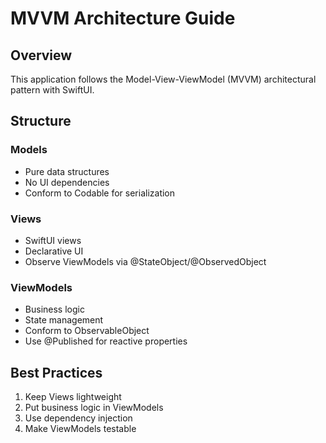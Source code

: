 # MVVM Architecture Guide

## Overview

This application follows the Model-View-ViewModel (MVVM) architectural pattern with SwiftUI.

## Structure

### Models
- Pure data structures
- No UI dependencies
- Conform to Codable for serialization

### Views
- SwiftUI views
- Declarative UI
- Observe ViewModels via @StateObject/@ObservedObject

### ViewModels
- Business logic
- State management
- Conform to ObservableObject
- Use @Published for reactive properties

## Best Practices

1. Keep Views lightweight
2. Put business logic in ViewModels
3. Use dependency injection
4. Make ViewModels testable
